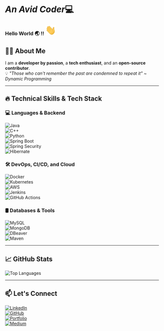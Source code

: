 # ***An Avid Coder***💻 
### Hello World 🌏 !!  <img src="https://github.com/ABSphreak/ABSphreak/blob/master/gifs/Hi.gif" width="35px">

## 👨‍💻 About Me  
I am a **developer by passion**, a **tech enthusiast**, and an **open-source contributor**.<br>
💡 _"Those who can't remember the past are condemned to repeat it" ~ Dynamic Programming_  

---

## 🔥 Technical Skills & Tech Stack  
### 💻 **Languages & Backend**  
![Java](https://img.shields.io/badge/Java-ED8B00?style=flat&logo=java&logoColor=white)  
![C++](https://img.shields.io/badge/C++-00599C?style=flat&logo=c%2B%2B&logoColor=white)  
![Python](https://img.shields.io/badge/Python-3776AB?style=flat&logo=python&logoColor=white)  
![Spring Boot](https://img.shields.io/badge/Spring%20Boot-6DB33F?style=flat&logo=spring-boot&logoColor=white)  
![Spring Security](https://img.shields.io/badge/Spring%20Security-6DB33F?style=flat&logo=spring&logoColor=white)  
![Hibernate](https://img.shields.io/badge/Hibernate-59666C?style=flat&logo=hibernate&logoColor=white)  

### 🛠️ **DevOps, CI/CD, and Cloud**  
![Docker](https://img.shields.io/badge/Docker-2496ED?style=flat&logo=docker&logoColor=white)  
![Kubernetes](https://img.shields.io/badge/Kubernetes-326CE5?style=flat&logo=kubernetes&logoColor=white)  
![AWS](https://img.shields.io/badge/AWS-232F3E?style=flat&logo=amazon-aws&logoColor=white)  
![Jenkins](https://img.shields.io/badge/Jenkins-D24939?style=flat&logo=jenkins&logoColor=white)  
![GitHub Actions](https://img.shields.io/badge/GitHub_Actions-2088FF?style=flat&logo=github-actions&logoColor=white)  

### 🛢 **Databases & Tools**  
![MySQL](https://img.shields.io/badge/MySQL-4479A1?style=flat&logo=mysql&logoColor=white)  
![MongoDB](https://img.shields.io/badge/MongoDB-4EA94B?style=flat&logo=mongodb&logoColor=white)  
![DBeaver](https://img.shields.io/badge/DBeaver-0066CC?style=flat&logo=dbeaver&logoColor=white)  
![Maven](https://img.shields.io/badge/Maven-C71A36?style=flat&logo=apache-maven&logoColor=white)  

---

## 📈 GitHub Stats  
![Top Languages](https://github-readme-stats.vercel.app/api/top-langs/?username=akshat-fsociety&layout=compact&theme=radical)  

---

## 📫 Let's Connect  
[![LinkedIn](https://img.shields.io/badge/LinkedIn-blue?style=flat&logo=linkedin)](https://www.linkedin.com/in/akshat-srivastava-4812271a9/)  
[![GitHub](https://img.shields.io/badge/GitHub-black?style=flat&logo=github)](https://github.com/akshat-fsociety)  
[![Portfolio](https://img.shields.io/badge/Portfolio-red?style=flat)](https://akshat-fsociety.github.io/akshatsrivastava-portfolio/)  
[![Medium](https://img.shields.io/badge/Blog-Medium-black?style=flat&logo=medium)](https://medium.com/@adaksh5)  
